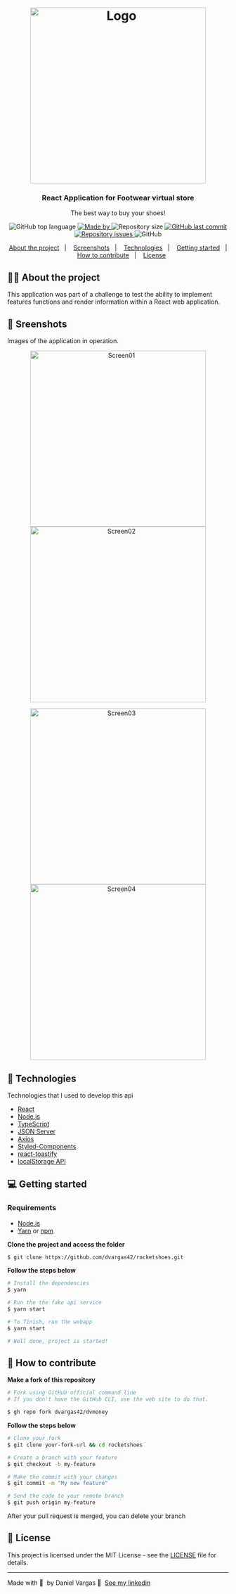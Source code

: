<h1 align="center">
  <img alt="Logo" src="./src/assets/logo.svg" width="400px">
</h1>

<h3 align="center">
  React Application for Footwear virtual store
</h3>

<p align="center">The best way to buy your shoes!</p>

<p align="center">

  <img alt="GitHub top language" src="https://img.shields.io/github/languages/top/dvargas42/rocketshoes?color=%33cc9500">

  <a href="https://www.linkedin.com/in/daniel-santos-040983ab/" target="_blank" rel="noopener noreferrer">
    <img alt="Made by" src="https://img.shields.io/badge/made%20by-Daniel%20Vargas-%33cc9500">
  </a>

  <img alt="Repository size" src="https://img.shields.io/github/repo-size/dvargas42/rocketshoes?color=%33cc9500">

  <a href="https://github.com/dvargas42/rocketshoes/commits/main">
    <img alt="GitHub last commit" src="https://img.shields.io/github/last-commit/dvargas42/rocketshoes?color=%33cc9500">
  </a>

  <a href="https://github.com/dvargas42/rocketshoes/issues">
    <img alt="Repository issues" src="https://img.shields.io/github/issues/dvargas42/rocketshoes?color=%33cc9500">
  </a>

  <img alt="GitHub" src="https://img.shields.io/github/license/dvargas42/rocketshoes?color=%33cc9500">
</p>




<p align="center">
  <a href="#%EF%B8%8F-about-the-project">About the project</a>&nbsp;&nbsp;&nbsp;|&nbsp;&nbsp;&nbsp;
  <a href="#-screnshots">Screenshots</a>&nbsp;&nbsp;&nbsp;|&nbsp;&nbsp;&nbsp;
  <a href="#-technologies">Technologies</a>&nbsp;&nbsp;&nbsp;|&nbsp;&nbsp;&nbsp;
  <a href="#-getting-started">Getting started</a>&nbsp;&nbsp;&nbsp;|&nbsp;&nbsp;&nbsp;
  <a href="#-how-to-contribute">How to contribute</a>&nbsp;&nbsp;&nbsp;|&nbsp;&nbsp;&nbsp;
  <a href="#-license">License</a>
</p>

## 💇🏼 About the project

This application was part of a challenge to test the ability to implement features
functions and render information within a React web application.

## 📸 Sreenshots

Images of the application in operation.

<p align="center">
<img alt="Screen01" src="https://res.cloudinary.com/dvargas42/image/upload/v1617607868/rockeshoes/rockeshoes1_ypb6lt.png" width="400px">
<img alt="Screen02" src="https://res.cloudinary.com/dvargas42/image/upload/v1617607867/rockeshoes/rockeshoes2_mpvdge.png" width="400px">
</p>

<p align="center">
<img alt="Screen03" src="https://res.cloudinary.com/dvargas42/image/upload/v1617607858/rockeshoes/rockeshoes4_nm0krz.png" width="400px">
<img alt="Screen04" src="https://res.cloudinary.com/dvargas42/image/upload/v1617607858/rockeshoes/rockeshoes3_ldwxda.png" width="400px">
</p>

## 🚀 Technologies

Technologies that I used to develop this api


- [React](https://reactjs.org/)
- [Node.js](https://nodejs.org/en/)
- [TypeScript](https://www.typescriptlang.org/)
- [JSON Server](https://github.com/typicode/json-server)
- [Axios](https://github.com/axios/axios)
- [Styled-Components](https://styled-components.com/)
- [react-toastify](https://github.com/fkhadra/react-toastify)
- [localStorage API](https://developer.mozilla.org/pt-BR/docs/Web/API/Window/localStorage)

## 💻 Getting started

### Requirements

- [Node.js](https://nodejs.org/en/)
- [Yarn](https://classic.yarnpkg.com/) or [npm](https://www.npmjs.com/)

**Clone the project and access the folder**

```bash
$ git clone https://github.com/dvargas42/rocketshoes.git
```

**Follow the steps below**

```bash
# Install the dependencies
$ yarn

# Run the the fake api service
$ yarn start

# To finish, run the webapp 
$ yarn start

# Well done, project is started!
```

## 🤔 How to contribute

**Make a fork of this repository**

```bash
# Fork using GitHub official command line
# If you don't have the GitHub CLI, use the web site to do that.

$ gh repo fork dvargas42/dvmoney
```

**Follow the steps below**

```bash
# Clone your fork
$ git clone your-fork-url && cd rocketshoes

# Create a branch with your feature
$ git checkout -b my-feature

# Make the commit with your changes
$ git commit -m "My new feature"

# Send the code to your remote branch
$ git push origin my-feature
```

After your pull request is merged, you can delete your branch

## 📝 License

This project is licensed under the MIT License - see the [LICENSE](LICENSE) file for details.

---

Made with 💜 &nbsp;by Daniel Vargas 👋 &nbsp;[See my linkedin](https://www.linkedin.com/in/daniel-santos-040983ab/)